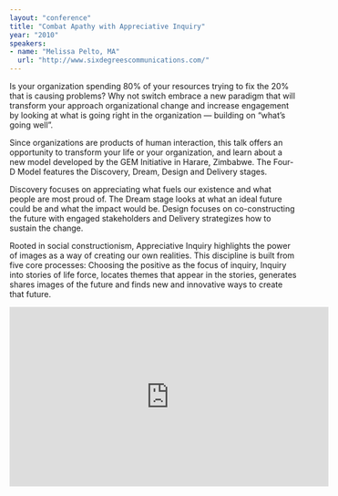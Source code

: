 ```yaml
---
layout: "conference"
title: "Combat Apathy with Appreciative Inquiry"
year: "2010"
speakers:
- name: "Melissa Pelto, MA"
  url: "http://www.sixdegreescommunications.com/"
---
```


Is your organization spending 80% of your resources trying to fix the 20% that
is causing problems? Why not switch embrace a new paradigm that will transform
your approach organizational change and increase engagement by looking at what
is going right in the organization &mdash; building on &ldquo;what’s going well&rdquo;.  

Since organizations are products of human interaction, this talk offers an
opportunity to transform your life or your organization, and learn about a new
model developed by the GEM Initiative in Harare, Zimbabwe. The Four-D Model
features the Discovery, Dream, Design and Delivery stages.  

Discovery focuses on appreciating what fuels our existence and what people are
most proud of. The Dream stage looks at what an ideal future could be and what
the impact would be. Design focuses on co-constructing the future with engaged
stakeholders and Delivery strategizes how to sustain the change.  

Rooted in social constructionism, Appreciative Inquiry highlights the power of
images as a way of creating our own realities. This discipline is built from
five core processes: Choosing the positive as the focus of inquiry, Inquiry
into stories of life force, locates themes that appear in the stories,
generates shares images of the future and finds new and innovative ways to
create that future.

<iframe width="560" height="315" src="https://www.youtube.com/embed/J6blz5vU9OU" title="YouTube video player" frameborder="0" allow="accelerometer; autoplay; clipboard-write; encrypted-media; gyroscope; picture-in-picture; web-share" allowfullscreen></iframe>

[//]: # (Retrieved from https://web.archive.org/web/20210416135337/https://www.ideawave.ca/the-conference/combat-apathy-with-appreciative-inquiry)
